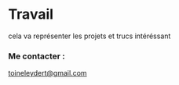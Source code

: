 # Travail
cela va représenter les projets et trucs intéréssant







### Me contacter :
toineleydert@gmail.com
